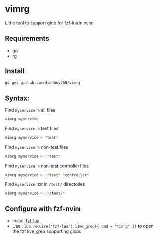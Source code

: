 # vimrg

Little tool to support glob for fzf-lua in nvim

## Requirements

-   go
-   rg

## Install

```sh
go get github.com/dinhhuy258/vimrg
```

## Syntax:

Find `myservice` in all files

```sh
vimrg myservice
```

Find `myservice` in test files

```sh
vimrg myservice > *test*
```

Find `myservice` in non-test files

```sh
vimrg myservice > !*test*
```

Find `myservice` in non-test controller files

```sh
vimrg myservice > !*test* *controller*
```

Find `myservice` not in `/test/` directories

```sh
vimrg myservice > !*/test/*
```

## Configure with fzf-nvim

-   Install [fzf-lua](https://github.com/ibhagwan/fzf-lua)
-   Use `:lua require('fzf-lua').live_grep({ cmd = "vimrg" })` to open the fzf live_grep supporting globs
